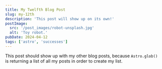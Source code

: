 ```yaml
---
title: My Twelfth Blog Post
slug: my-12th
description: 'This post will show up on its own!'
postImage:
  src: '/post_images/robot-unsplash.jpg'
  alt: 'Toy robot.'
pubDate: 2024-04-12
tags: ['astro', 'successes']
---
```


This post should show up with my other blog posts, because `Astro.glob()` is returning a list of all my posts in order to create my list.
